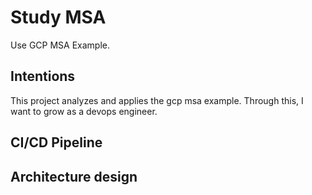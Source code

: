 # Study MSA 

Use GCP MSA Example.

## Intentions
This project analyzes and applies the gcp msa example.
Through this, I want to grow as a devops engineer.

## CI/CD Pipeline

## Architecture design

